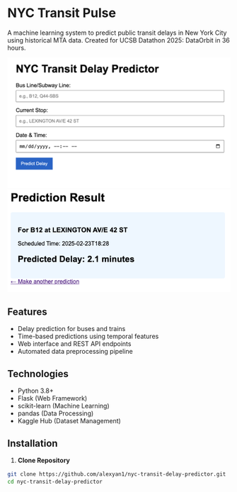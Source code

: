 # NYC Transit Pulse

A machine learning system to predict public transit delays in New York City using historical MTA data. Created for UCSB Datathon 2025: DataOrbit in 36 hours.

![Demo Screenshot](static/home.png)
![Demo Screenshot](static/result.png)

## Features

- Delay prediction for buses and trains
- Time-based predictions using temporal features
- Web interface and REST API endpoints
- Automated data preprocessing pipeline

## Technologies

- Python 3.8+
- Flask (Web Framework)
- scikit-learn (Machine Learning)
- pandas (Data Processing)
- Kaggle Hub (Dataset Management)

## Installation

1. **Clone Repository**
```bash
git clone https://github.com/alexyan1/nyc-transit-delay-predictor.git
cd nyc-transit-delay-predictor
